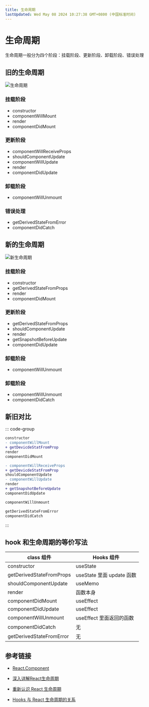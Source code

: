 ```yaml
---
title: 生命周期
lastUpdated: Wed May 08 2024 10:27:38 GMT+0800 (中国标准时间)
---
```


# 生命周期

生命周期一般分为四个阶段：挂载阶段、更新阶段、卸载阶段、错误处理

## 旧的生命周期

![生命周期](/images/react_lifecycle_old.png)

### 挂载阶段

- constructor
- componentWillMount
- render
- componentDidMount

### 更新阶段

- componentWillReceiveProps
- shouldComponentUpdate
- componentWillUpdate
- render
- componentDidUpdate

### 卸载阶段

- componentWillUnmount

### 错误处理

- getDerivedStateFromError
- componentDidCatch

## 新的生命周期

![新生命周期](/images/react_lifecycle_new.png)

### 挂载阶段

- constructor
- getDerivedStateFromProps
- render
- componentDidMount

### 更新阶段

- getDerivedStateFromProps
- shouldComponentUpdate
- render
- getSnapshotBeforeUpdate
- componentDidUpdate

### 卸载阶段

- componentWillUnmount

### 卸载阶段

- componentWillUnmount
- componentDidCatch

## 新旧对比

::: code-group

```diff [挂载]
constructor
- componentWillMount
+ getDevicdeStatFromProp
render
componentDidMount
```

```diff [更新]
- componentWillReceiveProps
+ getDevicdeStatFromProp
shouldComponentUpdate
- componentWillUpdate
render
+ getSnapshotBeforeUpdate
componentDidUpdate
```

```diff [卸载]
componentWillUnmount
```

```diff [错误处理]
getDerivedStateFromError
componentDidCatch
```

:::

## hook 和生命周期的等价写法

| class 组件                 | Hooks 组件              |
|--------------------------|-----------------------|
| constructor              | useState              |
| getDerivedStateFromProps | useState 里面 update 函数 |
| shouldComponentUpdate    | useMemo               |
| render                   | 函数本身                  |
| componentDidMount        | useEffect             |
| componentDidUpdate       | useEffect             |
| componentWillUnmount     | useEffect  里面返回的函数    |
| componentDidCatch        | 无                     |
| getDerivedStateFromError | 无                     |

## 参考链接

- [React.Component](https://zh-hans.legacy.reactjs.org/docs/react-component.html)

- [深入详解React生命周期](https://juejin.cn/post/6914112105964634119)

- [重新认识 React 生命周期](https://blog.hhking.cn/2018/09/18/react-lifecycle-change/)

- [Hooks 与 React 生命周期的关系](https://juejin.cn/post/6844903901620092941)
